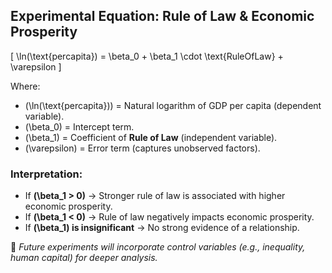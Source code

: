 ## Experimental Equation: Rule of Law & Economic Prosperity

\[
\ln(\text{percapita}) = \beta_0 + \beta_1 \cdot \text{RuleOfLaw} + \varepsilon
\]

Where:

- \(\ln(\text{percapita})\) = Natural logarithm of GDP per capita (dependent variable).
- \(\beta_0\) = Intercept term.
- \(\beta_1\) = Coefficient of **Rule of Law** (independent variable).
- \(\varepsilon\) = Error term (captures unobserved factors).

### Interpretation:

- If **\(\beta_1 > 0\)** → Stronger rule of law is associated with higher economic prosperity.
- If **\(\beta_1 < 0\)** → Rule of law negatively impacts economic prosperity.
- If **\(\beta_1\) is insignificant** → No strong evidence of a relationship.

🚀 _Future experiments will incorporate control variables (e.g., inequality, human capital) for deeper analysis._
